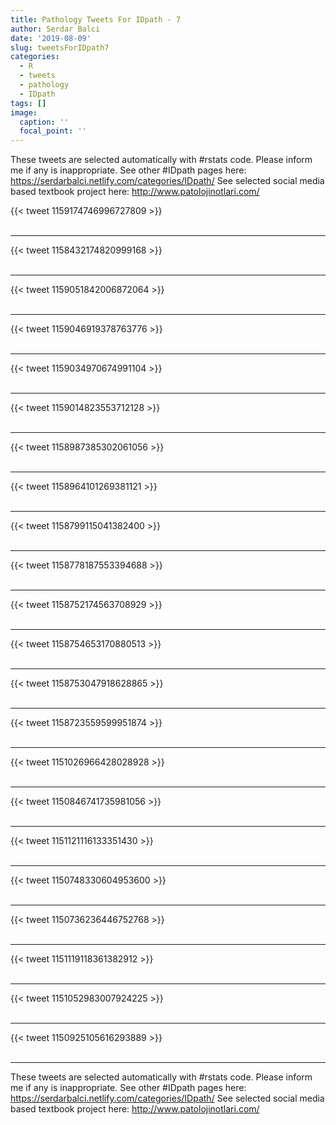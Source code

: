 ```yaml
---
title: Pathology Tweets For IDpath - 7
author: Serdar Balci
date: '2019-08-09'
slug: tweetsForIDpath7
categories:
  - R
  - tweets
  - pathology
  - IDpath
tags: []
image:
  caption: ''
  focal_point: ''
---
```



These tweets are selected automatically with #rstats code. Please inform me if any is inappropriate.
See other #IDpath pages here: https://serdarbalci.netlify.com/categories/IDpath/ 
See selected social media based textbook project here: http://www.patolojinotlari.com/

{{< tweet 1159174746996727809 >}}
<br>
<br>
<hr>
{{< tweet 1158432174820999168 >}}
<br>
<br>
<hr>
{{< tweet 1159051842006872064 >}}
<br>
<br>
<hr>
{{< tweet 1159046919378763776 >}}
<br>
<br>
<hr>
{{< tweet 1159034970674991104 >}}
<br>
<br>
<hr>
{{< tweet 1159014823553712128 >}}
<br>
<br>
<hr>
{{< tweet 1158987385302061056 >}}
<br>
<br>
<hr>
{{< tweet 1158964101269381121 >}}
<br>
<br>
<hr>
{{< tweet 1158799115041382400 >}}
<br>
<br>
<hr>
{{< tweet 1158778187553394688 >}}
<br>
<br>
<hr>
{{< tweet 1158752174563708929 >}}
<br>
<br>
<hr>
{{< tweet 1158754653170880513 >}}
<br>
<br>
<hr>
{{< tweet 1158753047918628865 >}}
<br>
<br>
<hr>
{{< tweet 1158723559599951874 >}}
<br>
<br>
<hr>
{{< tweet 1151026966428028928 >}}
<br>
<br>
<hr>
{{< tweet 1150846741735981056 >}}
<br>
<br>
<hr>
{{< tweet 1151121116133351430 >}}
<br>
<br>
<hr>
{{< tweet 1150748330604953600 >}}
<br>
<br>
<hr>
{{< tweet 1150736236446752768 >}}
<br>
<br>
<hr>
{{< tweet 1151119118361382912 >}}
<br>
<br>
<hr>
{{< tweet 1151052983007924225 >}}
<br>
<br>
<hr>
{{< tweet 1150925105616293889 >}}
<br>
<br>
<hr>


These tweets are selected automatically with #rstats code. Please inform me if any is inappropriate.
See other #IDpath pages here: https://serdarbalci.netlify.com/categories/IDpath/ 
See selected social media based textbook project here: http://www.patolojinotlari.com/
